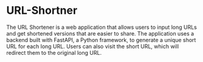 # URL-Shortner
The URL Shortener is a web application that allows users to input long URLs and get shortened versions that are easier to share. The application uses a backend built with FastAPI, a Python framework, to generate a unique short URL for each long URL. Users can also visit the short URL, which will redirect them to the original long URL.
